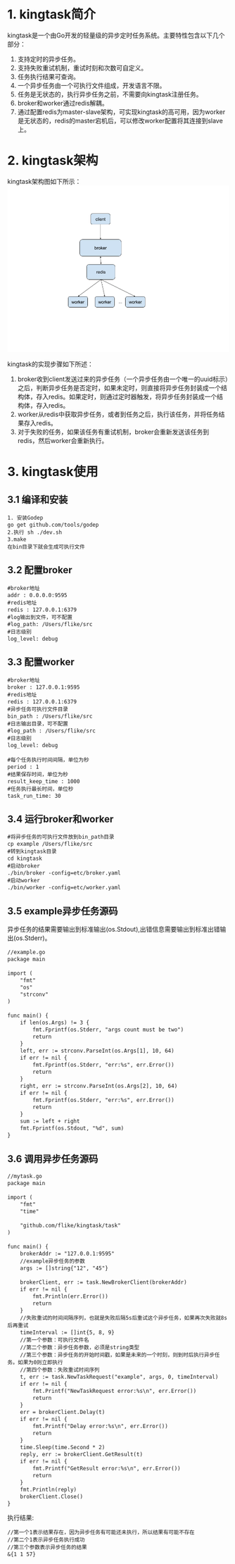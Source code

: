 # 1. kingtask简介
kingtask是一个由Go开发的轻量级的异步定时任务系统。主要特性包含以下几个部分：

1. 支持定时的异步任务。
2. 支持失败重试机制，重试时刻和次数可自定义。
3. 任务执行结果可查询。
4. 一个异步任务由一个可执行文件组成，开发语言不限。
5. 任务是无状态的，执行异步任务之前，不需要向kingtask注册任务。
6. broker和worker通过redis解耦。
7. 通过配置redis为master-slave架构，可实现kingtask的高可用，因为worker是无状态的，redis的master宕机后，可以修改worker配置将其连接到slave上。

# 2. kingtask架构
kingtask架构图如下所示：
![架构图](./doc/kingtask_arch.png)

kingtask的实现步骤如下所述：

1. broker收到client发送过来的异步任务（一个异步任务由一个唯一的uuid标示）之后，判断异步任务是否定时，如果未定时，则直接将异步任务封装成一个结构体，存入redis。如果定时，则通过定时器触发，将异步任务封装成一个结构体，存入redis。
2. worker从redis中获取异步任务，或者到任务之后，执行该任务，并将任务结果存入redis。
3. 对于失败的任务，如果该任务有重试机制，broker会重新发送该任务到redis，然后worker会重新执行。

# 3. kingtask使用

## 3.1 编译和安装

```
1. 安装Godep
go get github.com/tools/godep
2.执行 sh ./dev.sh
3.make
在bin目录下就会生成可执行文件

```

## 3.2 配置broker

```
#broker地址
addr : 0.0.0.0:9595
#redis地址
redis : 127.0.0.1:6379
#log输出到文件，可不配置
#log_path: /Users/flike/src 
#日志级别
log_level: debug
```

## 3.3 配置worker

```
#broker地址
broker : 127.0.0.1:9595
#redis地址
redis : 127.0.0.1:6379
#异步任务可执行文件目录
bin_path : /Users/flike/src
#日志输出目录，可不配置
#log_path : /Users/flike/src
#日志级别
log_level: debug

#每个任务执行时间间隔，单位为秒
period : 1
#结果保存时间，单位为秒
result_keep_time : 1000
#任务执行最长时间，单位秒
task_run_time: 30
```

## 3.4 运行broker和worker

```
#将异步任务的可执行文件放到bin_path目录
cp example /Users/flike/src
#转到kingtask目录
cd kingtask
#启动broker
./bin/broker -config=etc/broker.yaml
#启动worker
./bin/worker -config=etc/worker.yaml
```

## 3.5 example异步任务源码

异步任务的结果需要输出到标准输出(os.Stdout),出错信息需要输出到标准出错输出(os.Stderr)。

```
//example.go
package main

import (
	"fmt"
	"os"
	"strconv"
)

func main() {
	if len(os.Args) != 3 {
		fmt.Fprintf(os.Stderr, "args count must be two")
		return
	}
	left, err := strconv.ParseInt(os.Args[1], 10, 64)
	if err != nil {
		fmt.Fprintf(os.Stderr, "err:%s", err.Error())
		return
	}
	right, err := strconv.ParseInt(os.Args[2], 10, 64)
	if err != nil {
		fmt.Fprintf(os.Stderr, "err:%s", err.Error())
		return
	}
	sum := left + right
	fmt.Fprintf(os.Stdout, "%d", sum)
}

```

## 3.6 调用异步任务源码

```
//mytask.go
package main

import (
	"fmt"
	"time"

	"github.com/flike/kingtask/task"
)

func main() {
	brokerAddr := "127.0.0.1:9595"
	//example异步任务的参数
	args := []string{"12", "45"}

	brokerClient, err := task.NewBrokerClient(brokerAddr)
	if err != nil {
		fmt.Println(err.Error())
		return
	}
	//失败重试的时间间隔序列，也就是失败后隔5s后重试这个异步任务，如果再次失败就8s后再重试
	timeInterval := []int{5, 8, 9}
	//第一个参数：可执行文件名
	//第二个参数：异步任务参数，必须是string类型
	//第三个参数：异步任务的开始时间戳，如果是未来的一个时刻，则到时后执行异步任务。如果为0则立即执行
	//第四个参数：失败重试时间序列
	t, err := task.NewTaskRequest("example", args, 0, timeInterval)
	if err != nil {
		fmt.Printf("NewTaskRequest error:%s\n", err.Error())
		return
	}
	err = brokerClient.Delay(t)
	if err != nil {
		fmt.Printf("Delay error:%s\n", err.Error())
		return
	}
	time.Sleep(time.Second * 2)
	reply, err := brokerClient.GetResult(t)
	if err != nil {
		fmt.Printf("GetResult error:%s\n", err.Error())
		return
	}
	fmt.Println(reply)
	brokerClient.Close()
}
```

执行结果:

```
//第一个1表示结果存在，因为异步任务有可能还未执行，所以结果有可能不存在
//第二个1表示异步任务执行成功
//第三个参数表示异步任务的结果
&{1 1 57}
```